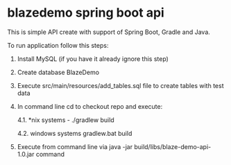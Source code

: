 # blazedemo spring boot api 

This is simple API create with support of Spring Boot, Gradle and Java.

To run application follow this steps:
 1. Install MySQL (if you have it already ignore this step)
 2. Create database BlazeDemo
 3. Execute src/main/resources/add_tables.sql file to create tables with test data
 4. In command line cd to checkout repo and execute:
    
    4.1. *nix systems - ./gradlew build
   
    4.2. windows systems gradlew.bat build
 5. Execute from command line via java -jar build/libs/blaze-demo-api-1.0.jar command
 